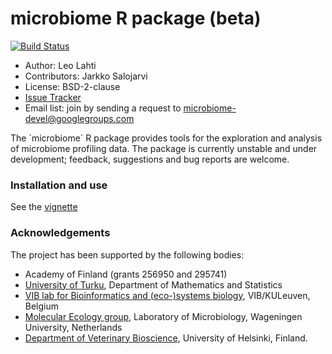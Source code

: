 microbiome R package (beta)
==========

[![Build Status](https://api.travis-ci.org/microbiome/microbiome.png)](https://travis-ci.org/microbiome/microbiome)

 * Author: Leo Lahti
 * Contributors: Jarkko Salojarvi
 * License: BSD-2-clause
 * [Issue Tracker](https://github.com/microbiome/microbiome/issues) 
 * Email list: join by sending a request to microbiome-devel@googlegroups.com

The ´microbiome´ R package provides tools for the exploration and
analysis of microbiome profiling data. The package is currently
unstable and under development; feedback, suggestions and bug reports
are welcome.


### Installation and use

See the [vignette](vignettes/vignette.md)


### Acknowledgements

The project has been supported by the following bodies:

  * Academy of Finland (grants 256950 and 295741)
  * [University of Turku](http://www.utu.fi/en/Pages/home.aspx), Department of Mathematics and Statistics
  * [VIB lab for Bioinformatics and (eco-)systems biology](http://www.vib.be/en/research/scientists/Pages/Jeroen-Raes-Lab.aspx), VIB/KULeuven, Belgium
  * [Molecular Ecology group](http://www.mib.wur.nl/UK/), Laboratory of Microbiology, Wageningen University, Netherlands
  * [Department of Veterinary Bioscience](http://www.vetmed.helsinki.fi/apalva/index.htm), University of Helsinki, Finland.




